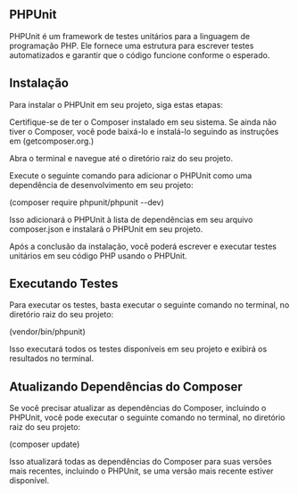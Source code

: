 ## PHPUnit

PHPUnit é um framework de testes unitários para a linguagem de programação PHP. Ele fornece uma estrutura para escrever testes automatizados e garantir que o código funcione conforme o esperado.

## Instalação

Para instalar o PHPUnit em seu projeto, siga estas etapas:

Certifique-se de ter o Composer instalado em seu sistema. Se ainda não tiver o Composer, você pode baixá-lo e instalá-lo seguindo as instruções em (getcomposer.org.)

Abra o terminal e navegue até o diretório raiz do seu projeto.

Execute o seguinte comando para adicionar o PHPUnit como uma dependência de desenvolvimento em seu projeto:

(composer require phpunit/phpunit --dev)

Isso adicionará o PHPUnit à lista de dependências em seu arquivo composer.json e instalará o PHPUnit em seu projeto.

Após a conclusão da instalação, você poderá escrever e executar testes unitários em seu código PHP usando o PHPUnit.

## Executando Testes

Para executar os testes, basta executar o seguinte comando no terminal, no diretório raiz do seu projeto:

(vendor/bin/phpunit)

Isso executará todos os testes disponíveis em seu projeto e exibirá os resultados no terminal.

## Atualizando Dependências do Composer

Se você precisar atualizar as dependências do Composer, incluindo o PHPUnit, você pode executar o seguinte comando no terminal, no diretório raiz do seu projeto:

(composer update)

Isso atualizará todas as dependências do Composer para suas versões mais recentes, incluindo o PHPUnit, se uma versão mais recente estiver disponível.